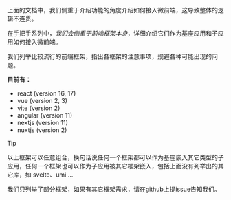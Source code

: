 上面的文档中，我们侧重于介绍功能的角度介绍如何接入微前端，这导致整体的逻辑不连贯。

在手把手系列中，*我们会侧重于前端框架本身*，详细介绍它们作为基座应用和子应用如何接入微前端。

我们列举比较流行的前端框架，指出各框架的注意事项，规避各种可能出现的问题。

**目前有：**
- react (version 16, 17)
- vue (version 2, 3)
- vite (version 2)
- angular (version 11)
- nextjs (version 11)
- nuxtjs (version 2)

> [!TIP]
> 以上框架可以任意组合，换句话说任何一个框架都可以作为基座嵌入其它类型的子应用，任何一个框架也可以作为子应用被其它框架嵌入，包括上面没有列举出的其它库，如 svelte、umi ...
>
> 我们只列举了部分框架，如果有其它框架需求，请在github上提issue告知我们。
